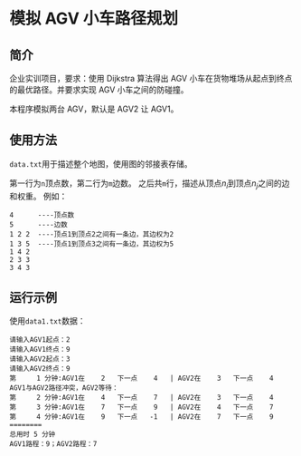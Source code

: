 # 模拟 AGV 小车路径规划

## 简介

企业实训项目，要求：使用 Dijkstra 算法得出 AGV 小车在货物堆场从起点到终点的最优路径。并要求实现 AGV 小车之间的防碰撞。

本程序模拟两台 AGV，默认是 AGV2 让 AGV1。

## 使用方法

`data.txt`用于描述整个地图，使用图的邻接表存储。

第一行为`n`顶点数，第二行为`m`边数。
之后共`m`行，描述从顶点$n_i$到顶点$n_j$之间的边和权重。
例如：

```plain
4      ----顶点数
5      ----边数
1 2 2  ----顶点1到顶点2之间有一条边，其边权为2
1 3 5  ----顶点1到顶点3之间有一条边，其边权为5
1 4 2
2 3 3
3 4 3
```

## 运行示例

使用`data1.txt`数据：

```plain
请输入AGV1起点：2
请输入AGV1终点：9
请输入AGV2起点：3
请输入AGV2终点：9
第     1 分钟:AGV1在    2   下一点    4   | AGV2在    3   下一点    4
AGV1与AGV2路径冲突，AGV2等待：
第     2 分钟:AGV1在    4   下一点    7   | AGV2在    3   下一点    4
第     3 分钟:AGV1在    7   下一点    9   | AGV2在    4   下一点    7
第     4 分钟:AGV1在    9   下一点   -1   | AGV2在    7   下一点    9
========
总用时 5 分钟
AGV1路程：9；AGV2路程：7
```

